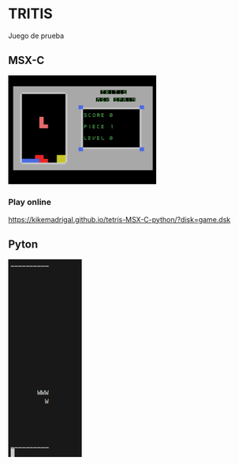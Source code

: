 # TRITIS

Juego de prueba

## MSX-C

<img src="docs/MSX-C.PNG" width="300">

### Play online

https://kikemadrigal.github.io/tetris-MSX-C-python/?disk=game.dsk



## Pyton

<img src="docs/python.PNG" height="400">


